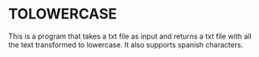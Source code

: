 # TOLOWERCASE

This is a program that takes a txt file as input and returns a txt file with all
the text transformed to lowercase. It also supports spanish characters.
